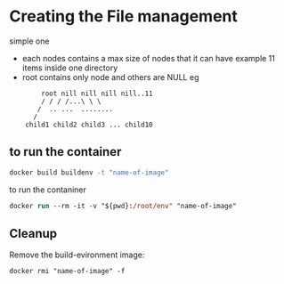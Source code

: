 # Creating the File management

simple one

* each nodes contains a max size of nodes that it can have example 11 items inside one directory
* root contains only node and others are NULL
eg

```graph
        root nill nill nill nill..11
        / / / /...\ \ \
       /  .. ...  ........
      /
    child1 child2 child3 ... child10
```

## to run the container
```bash
docker build buildenv -t "name-of-image"
```
to run the contaniner
```ps
docker run --rm -it -v "${pwd}:/root/env" "name-of-image" 
```
## Cleanup

Remove the build-evironment image:
```ps
docker rmi "name-of-image" -f
```
